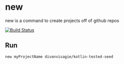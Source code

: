 # new
new is a command to create projects off of github repos

[![Build Status](https://travis-ci.org/divanvisagie/new.svg?branch=master)](https://travis-ci.org/divanvisagie/new)


## Run

```sh
new myProjectName divanvisagie/kotlin-tested-seed
```
